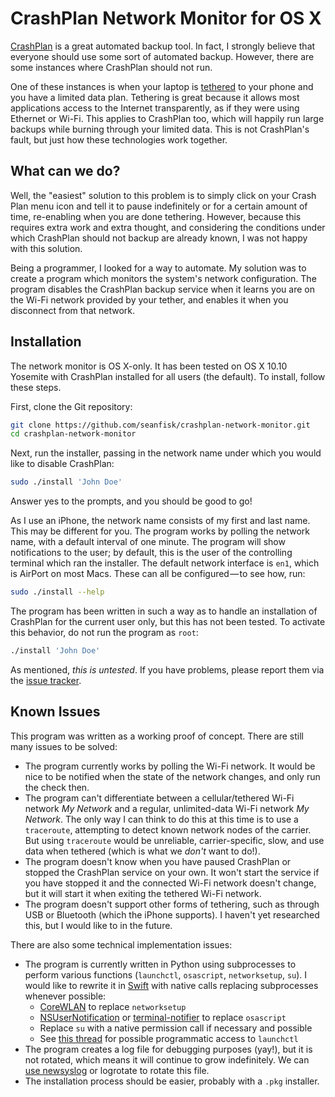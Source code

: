 <!-- -*- coding: utf-8; -*- -->

CrashPlan Network Monitor for OS X
==================================

[CrashPlan][] is a great automated backup tool. In fact, I strongly believe that everyone should use some sort of automated backup. However, there are some instances where CrashPlan should not run.

One of these instances is when your laptop is [tethered][] to your phone and you have a limited data plan. Tethering is great because it allows most applications access to the Internet transparently, as if they were using Ethernet or Wi-Fi. This applies to CrashPlan too, which will happily run large backups while burning through your limited data. This is not CrashPlan's fault, but just how these technologies work together.

[CrashPlan]: https://www.code42.com/crashplan/
[tethered]: https://en.wikipedia.org/wiki/Tethering

What can we do?
---------------

Well, the "easiest" solution to this problem is to simply click on your Crash Plan menu icon and tell it to pause indefinitely or for a certain amount of time, re-enabling when you are done tethering. However, because this requires extra work and extra thought, and considering the conditions under which CrashPlan should not backup are already known, I was not happy with this solution.

Being a programmer, I looked for a way to automate. My solution was to create a program which monitors the system's network configuration. The program disables the CrashPlan backup service when it learns you are on the Wi-Fi network provided by your tether, and enables it when you disconnect from that network.

Installation
------------

The network monitor is OS X-only. It has been tested on OS X 10.10 Yosemite with CrashPlan installed for all users (the default). To install, follow these steps.

First, clone the Git repository:

```bash
git clone https://github.com/seanfisk/crashplan-network-monitor.git
cd crashplan-network-monitor
```

Next, run the installer, passing in the network name under which you would like to disable CrashPlan:

```bash
sudo ./install 'John Doe'
```

Answer yes to the prompts, and you should be good to go!

As I use an iPhone, the network name consists of my first and last name. This may be different for you. The program works by polling the network name, with a default interval of one minute. The program will show notifications to the user; by default, this is the user of the controlling terminal which ran the installer. The default network interface is `en1`, which is AirPort on most Macs. These can all be configured — to see how, run:

```bash
sudo ./install --help
```

The program has been written in such a way as to handle an installation of CrashPlan for the current user only, but this has not been tested. To activate this behavior, do not run the program as `root`:

```bash
./install 'John Doe'
```

As mentioned, *this is untested*. If you have problems, please report them via the [issue tracker][].

[issue tracker]: https://github.com/seanfisk/crashplan-network-monitor/issues

Known Issues
------------

This program was written as a working proof of concept. There are still many issues to be solved:

- The program currently works by polling the Wi-Fi network. It would be nice to be notified when the state of the network changes, and only run the check then.
- The program can't differentiate between a cellular/tethered Wi-Fi network *My Network* and a regular, unlimited-data Wi-Fi network *My Network*. The only way I can think to do this at this time is to use a `traceroute`, attempting to detect known network nodes of the carrier. But using `traceroute` would be unreliable, carrier-specific, slow, and use data when tethered (which is what we *don't* want to do!).
- The program doesn't know when you have paused CrashPlan or stopped the CrashPlan service on your own. It won't start the service if you have stopped it and the connected Wi-Fi network doesn't change, but it will start it when exiting the tethered Wi-Fi network.
- The program doesn't support other forms of tethering, such as through USB or Bluetooth (which the iPhone supports). I haven't yet researched this, but I would like to in the future.

There are also some technical implementation issues:

- The program is currently written in Python using subprocesses to perform various functions (`launchctl`, `osascript`, `networksetup`, `su`). I would like to rewrite it in [Swift][] with native calls replacing subprocesses whenever possible:
    - [CoreWLAN][] to replace `networksetup`
    - [NSUserNotification][] or [terminal-notifier][] to replace `osascript`
    - Replace `su` with a native permission call if necessary and possible
    - See [this thread](http://mac-os-forge.2317878.n4.nabble.com/Programmatic-interface-to-launchctl-and-some-other-questions-OS-X-10-5-td189494.html) for possible programmatic access to `launchctl`
- The program creates a log file for debugging purposes (yay!), but it is not rotated, which means it will continue to grow indefinitely. We can [use newsyslog](http://serverfault.com/questions/352942/equivalent-of-logrotate-on-osx) or logrotate to rotate this file.
- The installation process should be easier, probably with a `.pkg` installer.

[Swift]: http://www.apple.com/swift/
[CoreWLAN]: https://developer.apple.com/library/mac/documentation/CoreWLAN/Reference/CWInterface_reference/index.html#//apple_ref/occ/instp/CWInterface/ssid
[NSUserNotification]: https://developer.apple.com/library/mac/documentation/Foundation/Reference/NSUserNotification_Class/index.html
[terminal-notifier]: https://github.com/julienXX/terminal-notifier
